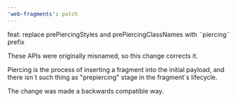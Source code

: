 ```yaml
---
'web-fragments': patch
---
```


feat: replace prePiercingStyles and prePiercingClassNames with ¨piercing¨ prefix

These APIs were originally misnamed, so this change corrects it.

Piercing is the process of inserting a fragment into the initial payload, and there isn´t such thing as "prepiercing" stage in the fragment´s lifecycle.

The change was made a backwards compatible way.
